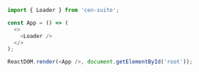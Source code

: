<!--start-code-->

```js
import { Loader } from 'cen-suite';

const App = () => (
  <>
    <Loader />
  </>
);

ReactDOM.render(<App />, document.getElementById('root'));
```

<!--end-code-->
